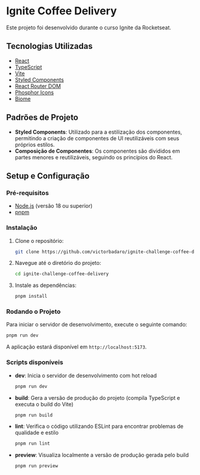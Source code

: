 # Ignite Coffee Delivery

Este projeto foi desenvolvido durante o curso Ignite da Rocketseat.

## Tecnologias Utilizadas

- [React](https://reactjs.org)
- [TypeScript](https://www.typescriptlang.org/)
- [Vite](https://vitejs.dev/)
- [Styled Components](https://styled-components.com/)
- [React Router DOM](https://reactrouter.com/web/guides/quick-start)
- [Phosphor Icons](https://phosphoricons.com/)
- [Biome](https://biomejs.dev/)

## Padrões de Projeto

- **Styled Components**: Utilizado para a estilização dos componentes, permitindo a criação de componentes de UI reutilizáveis com seus próprios estilos.
- **Composição de Componentes**: Os componentes são divididos em partes menores e reutilizáveis, seguindo os princípios do React.

## Setup e Configuração

### Pré-requisitos

- [Node.js](https://nodejs.org/en/) (versão 18 ou superior)
- [pnpm](https://pnpm.io/installation)

### Instalação

1. Clone o repositório:
   ```bash
   git clone https://github.com/victorbadaro/ignite-challenge-coffee-delivery.git
   ```
2. Navegue até o diretório do projeto:
   ```bash
   cd ignite-challenge-coffee-delivery
   ```
3. Instale as dependências:
   ```bash
   pnpm install
   ```

### Rodando o Projeto

Para iniciar o servidor de desenvolvimento, execute o seguinte comando:

```bash
pnpm run dev
```

A aplicação estará disponível em `http://localhost:5173`.

### Scripts disponíveis

- **dev**: Inicia o servidor de desenvolvimento com hot reload
  ```bash
  pnpm run dev
  ```

- **build**: Gera a versão de produção do projeto (compila TypeScript e executa o build do Vite)
  ```bash
  pnpm run build
  ```

- **lint**: Verifica o código utilizando ESLint para encontrar problemas de qualidade e estilo
  ```bash
  pnpm run lint
  ```

- **preview**: Visualiza localmente a versão de produção gerada pelo build
  ```bash
  pnpm run preview
  ```
